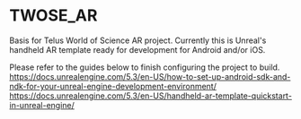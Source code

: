 # TWOSE_AR
 Basis for Telus World of Science AR project. Currently this is Unreal's handheld AR template ready for development for Android and/or iOS.

Please refer to the guides below to finish configuring the project to build.
https://docs.unrealengine.com/5.3/en-US/how-to-set-up-android-sdk-and-ndk-for-your-unreal-engine-development-environment/
https://docs.unrealengine.com/5.3/en-US/handheld-ar-template-quickstart-in-unreal-engine/
